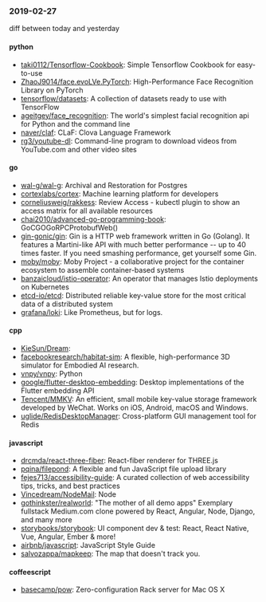 ### 2019-02-27
diff between today and yesterday

#### python
* [taki0112/Tensorflow-Cookbook](https://github.com/taki0112/Tensorflow-Cookbook): Simple Tensorflow Cookbook for easy-to-use
* [ZhaoJ9014/face.evoLVe.PyTorch](https://github.com/ZhaoJ9014/face.evoLVe.PyTorch): High-Performance Face Recognition Library on PyTorch
* [tensorflow/datasets](https://github.com/tensorflow/datasets): A collection of datasets ready to use with TensorFlow
* [ageitgey/face_recognition](https://github.com/ageitgey/face_recognition): The world's simplest facial recognition api for Python and the command line
* [naver/claf](https://github.com/naver/claf): CLaF: Clova Language Framework
* [rg3/youtube-dl](https://github.com/rg3/youtube-dl): Command-line program to download videos from YouTube.com and other video sites

#### go
* [wal-g/wal-g](https://github.com/wal-g/wal-g): Archival and Restoration for Postgres
* [cortexlabs/cortex](https://github.com/cortexlabs/cortex): Machine learning platform for developers
* [corneliusweig/rakkess](https://github.com/corneliusweig/rakkess): Review Access - kubectl plugin to show an access matrix for all available resources
* [chai2010/advanced-go-programming-book](https://github.com/chai2010/advanced-go-programming-book):  GoCGOGoRPCProtobufWeb()
* [gin-gonic/gin](https://github.com/gin-gonic/gin): Gin is a HTTP web framework written in Go (Golang). It features a Martini-like API with much better performance -- up to 40 times faster. If you need smashing performance, get yourself some Gin.
* [moby/moby](https://github.com/moby/moby): Moby Project - a collaborative project for the container ecosystem to assemble container-based systems
* [banzaicloud/istio-operator](https://github.com/banzaicloud/istio-operator): An operator that manages Istio deployments on Kubernetes
* [etcd-io/etcd](https://github.com/etcd-io/etcd): Distributed reliable key-value store for the most critical data of a distributed system
* [grafana/loki](https://github.com/grafana/loki): Like Prometheus, but for logs.

#### cpp
* [KieSun/Dream](https://github.com/KieSun/Dream):  
* [facebookresearch/habitat-sim](https://github.com/facebookresearch/habitat-sim): A flexible, high-performance 3D simulator for Embodied AI research.
* [vnpy/vnpy](https://github.com/vnpy/vnpy): Python
* [google/flutter-desktop-embedding](https://github.com/google/flutter-desktop-embedding): Desktop implementations of the Flutter embedding API
* [Tencent/MMKV](https://github.com/Tencent/MMKV): An efficient, small mobile key-value storage framework developed by WeChat. Works on iOS, Android, macOS and Windows.
* [uglide/RedisDesktopManager](https://github.com/uglide/RedisDesktopManager):  Cross-platform GUI management tool for Redis

#### javascript
* [drcmda/react-three-fiber](https://github.com/drcmda/react-three-fiber): React-fiber renderer for THREE.js
* [pqina/filepond](https://github.com/pqina/filepond):  A flexible and fun JavaScript file upload library
* [fejes713/accessibility-guide](https://github.com/fejes713/accessibility-guide): A curated collection of web accessibility tips, tricks, and best practices
* [Vincedream/NodeMail](https://github.com/Vincedream/NodeMail): Node
* [gothinkster/realworld](https://github.com/gothinkster/realworld): "The mother of all demo apps"  Exemplary fullstack Medium.com clone powered by React, Angular, Node, Django, and many more 
* [storybooks/storybook](https://github.com/storybooks/storybook): UI component dev & test: React, React Native, Vue, Angular, Ember & more!
* [airbnb/javascript](https://github.com/airbnb/javascript): JavaScript Style Guide
* [salvozappa/mapkeep](https://github.com/salvozappa/mapkeep): The map that doesn't track you.

#### coffeescript
* [basecamp/pow](https://github.com/basecamp/pow): Zero-configuration Rack server for Mac OS X
